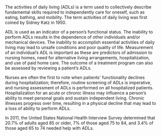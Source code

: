The activities of daily living (ADLs) is a term used to collectively describe fundamental skills required to independently care for oneself, such as eating, bathing, and mobility. The term activities of daily living was first coined by Sidney Katz in 1950.

ADL is used as an indicator of a person’s functional status. The inability to perform ADLs results in the dependence of other individuals and/or mechanical devices. The inability to accomplish essential activities of daily living may lead to unsafe conditions and poor quality of life. Measurement of an individual’s ADL is important as these are predictors of admission to nursing homes, need for alternative living arrangements, hospitalization, and use of paid home care. The outcome of a treatment program can also be assessed by reviewing a patient’s ADLs.

Nurses are often the first to note when patients' functionality declines during hospitalization; therefore, routine screening of ADLs is imperative, and nursing assessment of ADLs is performed on all hospitalized patients. Hospitalization for an acute or chronic illness may influence a person’s ability to meet personal goals and sustain independent living. Chronic illnesses progress over time, resulting in a physical decline that may lead to a loss of ability to perform ADLs.

In 2011, the United States National Health Interview Survey determined that 20.7% of adults aged 85 or older, 7% of those aged 75 to 84, and 3.4% of those aged 65 to 74 needed help with ADLs.